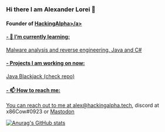 ### Hi there I am Alexander Lorei 👋
#### Founder of <a rel="HackingAlpha" href="https://blog.hackingalpha.tech">HackingAlpha>/a>

#### - 🌱 I’m currently learning: 
Malware analysis and reverse engineering.
Java and C#

#### - Projects I am working on now:
Java Blackjack (check repo)

#### - 📫 How to reach me:
You can reach out to me at alex@hackingalpha.tech, discord at x86Cow#0923 or <a rel="me" href="https://infosec.exchange/@x86Cow">Mastodon</a>

[![Anurag's GitHub stats](https://github-readme-stats.vercel.app/api?username=x86Cow)](https://github.com/anuraghazra/github-readme-stats)

